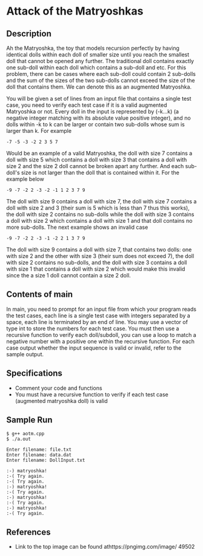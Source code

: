 # Attack of the Matryoshkas

## Description

Ah the Matryoshka, the toy that models recursion perfectly by having identical dolls within each doll of
smaller size until you reach the smallest doll that cannot be opened any further. The traditional doll
contains exactly one sub-doll within each doll which contains a sub-doll and etc. For this problem, there
can be cases where each sub-doll could contain 2 sub-dolls and the sum of the sizes of the two sub-dolls cannot
exceed the size of the doll that contains them. We can denote this as an augmented Matryoshka.

You will be given a set of lines from an input file that contains a single test case, you need to verify each
test case if it is a valid augmented Matryoshka or not. Every doll in the input is represented by (-k...k) (a
negative integer matching with its absolute value positive integer), and no dolls within -k to k can be larger
or contain two sub-dolls whose sum is larger than k. For example

```
-7 -5 -3 -2 2 3 5 7
```
Would be an example of a valid Matryoshka, the doll with size 7 contains a doll with size 5 which contains a
doll with size 3 that contains a doll with size 2 and the size 2 doll cannot be broken apart any further. And
each sub-doll's size is not larger than the doll that is contained within it. For the example below

```
-9 -7 -2 2 -3 -2 -1 1 2 3 7 9
```
The doll with size 9 contains a doll with size 7, the doll with size 7 contains a doll with size 2 and 3 (their
sum is 5 which is less than 7 thus this works), the doll with size 2 contains no sub-dolls while the doll with
size 3 contains a doll with size 2 which contains a doll with size 1 and that doll contains no more sub-dolls.
The next example shows an invalid case

```
-9 -7 -2 2 -3 -1 -2 2 1 3 7 9
```
The doll with size 9 contains a doll with size 7, that contains two dolls: one with size 2 and the other with
size 3 (their sum does not exceed 7), the doll with size 2 contains no sub-dolls, and the doll with size 3
contains a doll with size 1 that contains a doll with size 2 which would make this invalid since the a size 1
doll cannot contain a size 2 doll.

## Contents of main

In main, you need to prompt for an input file from which your program reads the test cases, each line is a
single test case with integers separated by a space, each line is terminated by an end of line. You may use a
vector of type int to store the numbers for each test case. You must then use a recursive function to verify
each doll/subdoll, you can use a loop to match a negative number with a positive one within the recursive
function. For each case output whether the input sequence is valid or invalid, refer to the sample output.

## Specifications

- Comment your code and functions
- You must have a recursive function to verify if each test case (augmented matryoshka doll) is valid

## Sample Run

```
$ g++ aotm.cpp
$ ./a.out

Enter filename: file.txt
Enter filename: data.dat
Enter filename: DollInput.txt

:-) matryoshka!
:-( Try again.
:-( Try again.
:-) matryoshka!
:-( Try again.
:-) matryoshka!
:-( Try again.
:-) matryoshka!
:-( Try again.
```
## References

- Link to the top image can be found athttps://pngimg.com/image/ 49502

